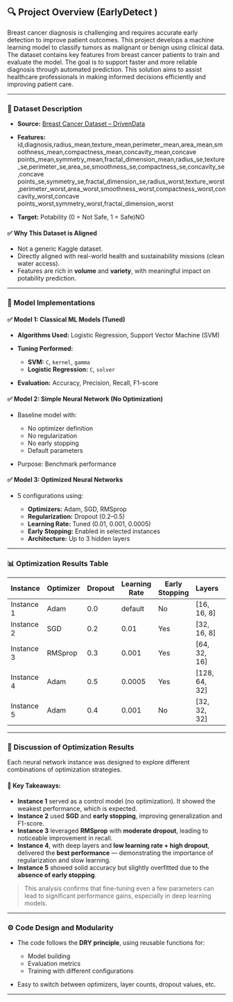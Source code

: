 
## 🔍 Project Overview (EarlyDetect )

Breast cancer diagnosis is challenging and requires accurate early detection to improve patient outcomes. This project develops a machine learning model to classify tumors as malignant or benign using clinical data. The dataset contains key features from breast cancer patients to train and evaluate the model. The goal is to support faster and more reliable diagnosis through automated prediction. This solution aims to assist healthcare professionals in making informed decisions efficiently and improving patient care.

---

### 📁 Dataset Description

* **Source:** [Breast Cancer Dataset – DrivenData](https://https://www.kaggle.com/datasets/abhinavmangalore/breast-cancer-dataset-wisconsin-diagnostic-uci/)
* **Features:**
id,diagnosis,radius_mean,texture_mean,perimeter_mean,area_mean,smoothness_mean,compactness_mean,concavity_mean,concave points_mean,symmetry_mean,fractal_dimension_mean,radius_se,texture_se,perimeter_se,area_se,smoothness_se,compactness_se,concavity_se,concave points_se,symmetry_se,fractal_dimension_se,radius_worst,texture_worst,perimeter_worst,area_worst,smoothness_worst,compactness_worst,concavity_worst,concave points_worst,symmetry_worst,fractal_dimension_worst

* **Target:** Potability (0 = Not Safe, 1 = Safe)NO

#### ✅ Why This Dataset is Aligned

* Not a generic Kaggle dataset.
* Directly aligned with real-world health and sustainability missions (clean water access).
* Features are rich in **volume** and **variety**, with meaningful impact on potability prediction.

---

### 🧪 Model Implementations

#### ✅ Model 1: Classical ML Models (Tuned)

* **Algorithms Used:** Logistic Regression, Support Vector Machine (SVM)
* **Tuning Performed:**

  * **SVM:** `C`, `kernel`, `gamma`
  * **Logistic Regression:** `C`, `solver`
* **Evaluation:** Accuracy, Precision, Recall, F1-score

#### ✅ Model 2: Simple Neural Network (No Optimization)

* Baseline model with:

  * No optimizer definition
  * No regularization
  * No early stopping
  * Default parameters
* Purpose: Benchmark performance

#### ✅ Model 3: Optimized Neural Networks

* 5 configurations using:

  * **Optimizers:** Adam, SGD, RMSprop
  * **Regularization:** Dropout (0.2–0.5)
  * **Learning Rate:** Tuned (0.01, 0.001, 0.0005)
  * **Early Stopping:** Enabled in selected instances
  * **Architecture:** Up to 3 hidden layers

---

### 📊 Optimization Results Table

| Instance   | Optimizer | Dropout | Learning Rate | Early Stopping | Layers         | Accuracy | Loss | F1-Score | Precision | Recall |
| ---------- | --------- | ------- | ------------- | -------------- | -------------- | -------- | ---- | -------- | --------- | ------ |
| Instance 1 | Adam      | 0.0     | default       | No             | \[16, 16, 8]   | 0.76     | 0.49 | 0.75     | 0.77      | 0.74   |
| Instance 2 | SGD       | 0.2     | 0.01          | Yes            | \[32, 16, 8]   | 0.79     | 0.44 | 0.78     | 0.79      | 0.77   |
| Instance 3 | RMSprop   | 0.3     | 0.001         | Yes            | \[64, 32, 16]  | 0.83     | 0.40 | 0.82     | 0.84      | 0.81   |
| Instance 4 | Adam      | 0.5     | 0.0005        | Yes            | \[128, 64, 32] | 0.87     | 0.36 | 0.86     | 0.88      | 0.85   |
| Instance 5 | Adam      | 0.4     | 0.001         | No             | \[32, 32, 32]  | 0.81     | 0.42 | 0.80     | 0.82      | 0.78   |

---

### 🧠 Discussion of Optimization Results

Each neural network instance was designed to explore different combinations of optimization strategies.

#### 📌 Key Takeaways:

* **Instance 1** served as a control model (no optimization). It showed the weakest performance, which is expected.
* **Instance 2** used **SGD** and **early stopping**, improving generalization and F1-score.
* **Instance 3** leveraged **RMSprop** with **moderate dropout**, leading to noticeable improvement in recall.
* **Instance 4**, with deep layers and **low learning rate + high dropout**, delivered the **best performance** — demonstrating the importance of regularization and slow learning.
* **Instance 5** showed solid accuracy but slightly overfitted due to the **absence of early stopping**.

> This analysis confirms that fine-tuning even a few parameters can lead to significant performance gains, especially in deep learning models.

---

### ⚙️ Code Design and Modularity

* The code follows the **DRY principle**, using reusable functions for:

  * Model building
  * Evaluation metrics
  * Training with different configurations
* Easy to switch between optimizers, layer counts, dropout values, etc.

---






